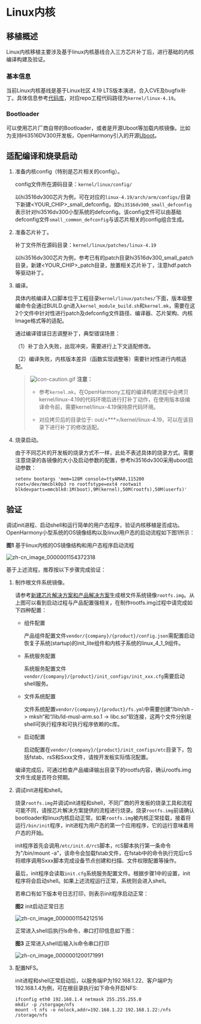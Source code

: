 # Linux内核


## 移植概述

Linux内核移植主要涉及基于linux内核基线合入三方芯片补丁后，进行基础的内核编译构建及验证。


### 基本信息

当前Linux内核基线是基于Linux社区 4.19 LTS版本演进，合入CVE及bugfix补丁。具体信息参考[代码库](https://gitee.com/openharmony/kernel_linux)，对应repo工程代码路径为`kernel/linux-4.19`。


### Bootloader

可以使用芯片厂商自带的Bootloader，或者是开源Uboot等加载内核镜像。比如为支持Hi3516DV300开发板，OpenHarmony引入的开源[Uboot](https://gitee.com/openharmony/third_party_u-boot)。


## 适配编译和烧录启动

1. 准备内核config（特别是芯片相关的config）。

   config文件所在源码目录：`kernel/linux/config/`

   以hi3516dv300芯片为例，可在对应的`linux-4.19/arch/arm/configs/`目录下新建&lt;YOUR_CHIP&gt;_small_defconfig，如`hi3516dv300_small_defconfig`表示针对hi3516dv300小型系统的defconfig。该config文件可以由基础defconfig文件`small_common_defconfig`与该芯片相关的config组合生成。

2. 准备芯片补丁。

   补丁文件所在源码目录：`kernel/linux/patches/linux-4.19`

   以hi3516dv300芯片为例，参考已有的patch目录hi3516dv300_small_patch目录，新建&lt;YOUR_CHIP&gt;_patch目录，放置相关芯片补丁，注意hdf.patch等驱动补丁。

3. 编译。

   具体内核编译入口脚本位于工程目录`kernel/linux/patches/`下面，版本级整编命令会通过BUILD.gn进入`kernel_module_build.sh`和`kernel.mk`，需要在这2个文件中针对性进行patch及defconfig文件路径、编译器、芯片架构、内核Image格式等的适配。

   通过编译错误日志调整补丁，典型错误场景：

   （1）补丁合入失败，出现冲突，需要进行上下文适配修改。

   （2）编译失败，内核版本差异（函数实现调整等）需要针对性进行内核适配。

   > ![icon-caution.gif](public_sys-resources/icon-caution.gif) **注意：**
   > - 参考`kernel.mk`，在OpenHarmony工程的编译构建流程中会拷贝kernel/linux-4.19的代码环境后进行打补丁动作，在使用版本级编译命令前，需要kernel/linux-4.19保持原代码环境。
   > 
   > - 对应拷贝后的目录位于: out/&lt;\*\*\*&gt;/kernel/linux-4.19，可以在该目录下进行补丁的修改适配。

4. 烧录启动。

   由于不同芯片的开发板的烧录方式不一样，此处不表述具体的烧录方式。需要注意烧录的各镜像的大小及启动参数的配置，参考hi3516dv300采用uboot启动参数：

   
   ```
   setenv bootargs 'mem=128M console=ttyAMA0,115200 root=/dev/mmcblk0p3 ro rootfstype=ext4 rootwait blkdevparts=mmcblk0:1M(boot),9M(kernel),50M(rootfs),50M(userfs)'
   ```


## 验证

调试init进程、启动shell和运行简单的用户态程序，验证内核移植是否成功。OpenHarmony小型系统的OS镜像结构以及linux用户态的启动流程如下图1所示：

  **图1** 基于linux内核的OS镜像结构和用户态程序启动流程

  ![zh-cn_image_0000001154372318](figures/zh-cn_image_0000001154372318.png)

基于上述流程，推荐按以下步骤完成验证：

1. 制作根文件系统镜像。

   请参考[新建芯片解决方案和产品解决方案](../subsystems/subsys-build-all.md)生成根文件系统镜像`rootfs.img`。从上图可以看到启动过程与产品配置强相关，在制作rootfs.img过程中请完成如下四种配置：

   - 组件配置

     产品组件配置文件`vendor/{company}/{product}/config.json`需配置启动恢复子系统(startup)的init_lite组件和内核子系统的linux_4_1_9组件。

   - 系统服务配置

     系统服务配置文件`vendor/{company}/{product}/init_configs/init_xxx.cfg`需要启动shell服务。

   - 文件系统配置

     文件系统配置`vendor/{company}/{product}/fs.yml`中需要创建“/bin/sh -&gt; mksh“和“/lib/ld-musl-arm.so.1 -&gt; libc.so“软连接，这两个文件分别是shell可执行程序和可执行程序依赖的c库。

   - 启动配置

     启动配置在`vendor/{company}/{product}/init_configs/etc`目录下，包括fstab、rsS和Sxxx文件，请按开发板实际情况配置。

   编译完成后，可通过检查产品编译输出目录下的rootfs内容，确认rootfs.img文件生成是否符合预期。

2. 调试init进程和shell。

   烧录`rootfs.img`并调试init进程和shell，不同厂商的开发板的烧录工具和流程可能不同，请按芯片解决方案提供的流程进行烧录。烧录`rootfs.img`前请确认bootloader和linux内核启动正常。如果`rootfs.img`被内核正常挂载，接着将运行`/bin/init`程序，init进程为用户态的第一个应用程序，它的运行意味着用户态的开始。

   init程序首先会调用`/etc/init.d/rcS`脚本，rcS脚本执行第一条命令为"/bin/mount -a”，该命令会加载fstab文件，在fstab中的命令执行完后rcS将顺序调用Sxxx脚本完成设备节点创建和扫描、文件权限配置等操作。

   最后，init程序会读取`init.cfg`系统服务配置文件。根据步骤1中的设置，init程序将会启动shell。如果上述流程运行正常，系统则会进入shell。

   若串口有如下版本号日志打印，则表示init程序启动正常：

     **图2** init启动正常日志

     ![zh-cn_image_0000001154212516](figures/zh-cn_image_0000001154212516.png)

   正常进入shell后执行ls命令，串口打印信息如下图：

     **图3** 正常进入shell后输入ls命令串口打印

     ![zh-cn_image_0000001200171991](figures/zh-cn_image_0000001200171991.png)

3. 配置NFS。

   init进程和shell正常启动后，以服务端IP为192.168.1.22、客户端IP为192.168.1.4为例，可在根目录执行如下命令开启NFS:
     
   ```
   ifconfig eth0 192.168.1.4 netmask 255.255.255.0
   mkdir -p /storgage/nfs
   mount -t nfs -o nolock,addr=192.168.1.22 192.168.1.22:/nfs /storage/nfs
   ```
